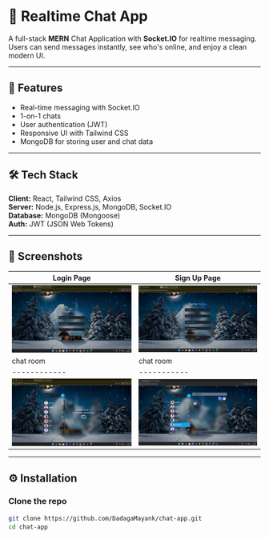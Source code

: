 # 💬 Realtime Chat App

A full-stack **MERN** Chat Application with **Socket.IO** for realtime messaging. Users can send messages instantly, see who's online, and enjoy a clean modern UI.

---

## 🚀 Features

- Real-time messaging with Socket.IO
- 1-on-1 chats
- User authentication (JWT)
- Responsive UI with Tailwind CSS
- MongoDB for storing user and chat data

---

## 🛠️ Tech Stack

**Client:** React, Tailwind CSS, Axios  
**Server:** Node.js, Express.js, MongoDB, Socket.IO  
**Database:** MongoDB (Mongoose)  
**Auth:** JWT (JSON Web Tokens)

---

## 📸 Screenshots

| Login Page | Sign Up Page |
|------------|-----------|
| ![Login Screenshot](./screenshots/1.png) | ![ Screenshot](./screenshots/2.png) |
| chat room | chat room |
|------------|-----------|
| ![Login Screenshot](./screenshots/3.png) | ![ Screenshot](./screenshots/4.png) |

---

## ⚙️ Installation

### Clone the repo

```bash
git clone https://github.com/DadagaMayank/chat-app.git
cd chat-app

